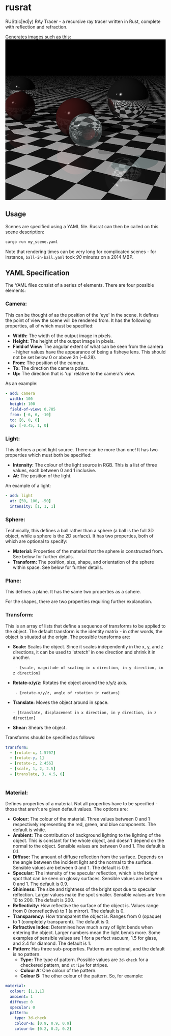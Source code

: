 # rusrat
RUSt(ic|ed|y) RAy Tracer - a recursive ray tracer written in Rust, complete with reflection and refraction.

Generates images such as this:
![First example image](https://raw.githubusercontent.com/gcohara/rusrat/main/examples/example_1.png)

## Usage

Scenes are specified using a YAML file.
Rusrat can then be called on this scene description:
```bash
cargo run my_scene.yaml
```

Note that rendering times can be very long for complicated scenes - for instance, `ball-in-ball.yaml` took _90 minutes_ on a 2014 MBP.

## YAML Specification

The YAML files consist of a series of elements.
There are four possible elements:

### **Camera:**
This can be thought of as the position of the 'eye' in the scene. It defines the point of view the scene will be rendered from. It has the following properties, all of which must be specified:
* **Width:** The width of the output image in pixels.
* **Height:** The height of the output image in pixels.
* **Field of View:** The angular extent of what can be seen from the camera - higher values have the appearance of being a fisheye lens. This should not be set below 0 or above 2п (~6.28).
* **From:** The position of the camera.
* **To:** The direction the camera points.
* **Up:** The direction that is 'up' relative to the camera's view.

As an example:
```yaml
- add: camera
  width: 100
  height: 100
  field-of-view: 0.785
  from: [-6, 6, -10]
  to: [6, 0, 6]
  up: [-0.45, 1, 0]
```
        
### **Light:**
This defines a point light source. There can be more than one! It has two properties which must both be specified:
* **Intensity:** The colour of the light source in RGB. This is a list of three values, each between 0 and 1 inclusive.
* **At:** The position of the light.
    
An example of a light:
```yaml
- add: light
  at: [50, 100, -50]
  intensity: [1, 1, 1]
```
    
### **Sphere:**
Technically, this defines a ball rather than a sphere (a ball is the full 3D object, while a sphere is the 2D surface). It has two properties, both of which are optional to specify:
* **Material:** Properties of the material that the sphere is constructed from. See below for further details.
* **Transform:** The position, size, shape, and orientation of the sphere within space. See below for further details.
    
### **Plane:**
This defines a plane. It has the same two properties as a sphere.

For the shapes, there are two properties requiring further explanation.

### **Transform:**
This is an array of lists that define a sequence of transforms to be applied to the object. The default transform is the identity matrix - in other words, the object is situated at the origin. The possible transforms are:
  
* **Scale:** Scales the object. Since it scales independently in the x, y, and z directions, it can be used to 'stretch' in one direction and shrink it in another.
  
  ` - [scale, magnitude of scaling in x direction, in y direction, in z direction]`
* **Rotate-x/y/z:** Rotates the object around the x/y/z axis.
  
  ` - [rotate-x/y/z, angle of rotation in radians]`
* **Translate:** Moves the object around in space.

  `- [translate, displacement in x direction, in y direction, in z direction]`
* **Shear:** Shears the object.
  
Transforms should be specified as follows:
```yaml
transform:
  - [rotate-x, 1.5707]
  - [rotate-y, 1]
  - [rotate-z, 2.456]
  - [scale, 1, 2, 2.5]
  - [translate, 3, 4.5, 6]
  
```

### **Material:**
Defines properties of a material. Not all properties have to be specified - those that aren't are given default values. The options are:

* **Colour:**
The colour of the material. Three values between 0 and 1 respectively representing the red, green, and blue components. The default is white.
* **Ambient:**
  The contribution of background lighting to the lighting of the object. This is constant for the whole object, and doesn't depend on the normal to the object. Sensible values are between 0 and 1. The default is 0.1.
* **Diffuse:**
  The amount of diffuse reflection from the surface. Depends on the angle between the incident light and the normal to the surface. Sensible values are between 0 and 1. The default is 0.9.
* **Specular:**
  The intensity of the specular reflection, which is the bright spot that can be seen on glossy surfaces. Sensible values are between 0 and 1. The default is 0.9.
* **Shininess:**
  The size and tightness of the bright spot due to specular reflection. Larger values make the spot smaller. Sensible values are from 10 to 200. The default is 200.
* **Reflectivity:**
  How reflective the surface of the object is. Values range from 0 (nonreflective) to 1 (a mirror). The default is 0.
* **Transparency:**
  How transparent the object is. Ranges from 0 (opaque) to 1 (completely transparent). The default is 0.
* **Refractive Index:**
  Determines how much a ray of light bends when entering the object. Larger numbers mean the light bends more. Some examples of sensible values are 1 for a perfect vacuum, 1.5 for glass, and 2.4 for diamond. The default is 1.
* **Pattern:**
  Has three sub-properties. Patterns are optional, and the default is no pattern.
  * **Type:**
    The type of pattern. Possible values are `3d-check` for a checkered pattern, and `stripe` for stripes.
  * **Colour A:**
    One colour of the pattern.
  * **Colour B:**
    The other colour of the pattern.
So, for example:
```yaml
material:
  colour: [1,1,1]
  ambient: 1
  diffuse: 0
  specular: 0
  pattern:
    type: 3d-check
    colour-a: [0.9, 0.9, 0.9]
    colour-b: [0.2, 0.2, 0.2]
```
